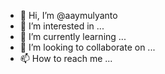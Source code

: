 - 👋 Hi, I’m @aaymulyanto
- 👀 I’m interested in ...
- 🌱 I’m currently learning ...
- 💞️ I’m looking to collaborate on ...
- 📫 How to reach me ...

<!---
aaymulyanto/aaymulyanto is a ✨ special ✨ repository because its `README.md` (this file) appears on your GitHub profile.
You can click the Preview link to take a look at your changes.
--->
